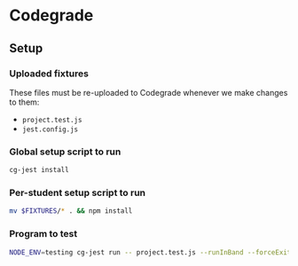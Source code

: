 # Codegrade

## Setup

### Uploaded fixtures

These files must be re-uploaded to Codegrade whenever we make changes to them:

- `project.test.js`
- `jest.config.js`

### Global setup script to run

```bash
cg-jest install
```

### Per-student setup script to run

```bash
mv $FIXTURES/* . && npm install
```

### Program to test

```bash
NODE_ENV=testing cg-jest run -- project.test.js --runInBand --forceExit
```
